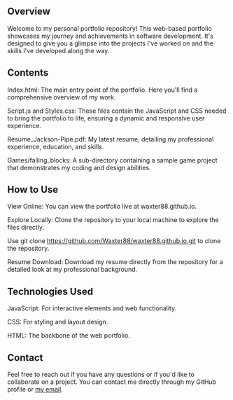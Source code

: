 ## Overview
Welcome to my personal portfolio repository! This web-based portfolio showcases my journey and achievements in software development. It's designed to give you a glimpse into the projects I've worked on and the skills I've developed along the way.

## Contents
Index.html: The main entry point of the portfolio. Here you'll find a comprehensive overview of my work.

Script.js and Styles.css: These files contain the JavaScript and CSS needed to bring the portfolio to life, ensuring a dynamic and responsive user experience.

Resume_Jackson-Pipe.pdf: My latest resume, detailing my professional experience, education, and skills.

Games/falling_blocks: A sub-directory containing a sample game project that demonstrates my coding and design abilities.

## How to Use
View Online: You can view the portfolio live at waxter88.github.io.

Explore Locally: Clone the repository to your local machine to explore the files directly.

Use git clone https://github.com/Waxter88/waxter88.github.io.git to clone the repository.

Resume Download: Download my resume directly from the repository for a detailed look at my professional background.

## Technologies Used
JavaScript: For interactive elements and web functionality.

CSS: For styling and layout design.

HTML: The backbone of the web portfolio.

## Contact
Feel free to reach out if you have any questions or if you'd like to collaborate on a project. You can contact me directly through my GitHub profile or [my email](mailto:jackbpipe@gmail.com).
